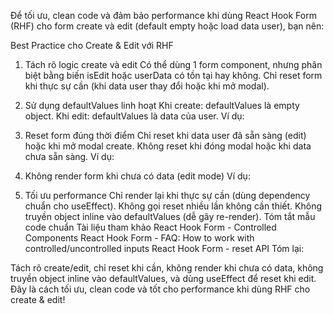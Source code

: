 Để tối ưu, clean code và đảm bảo performance khi dùng React Hook Form (RHF) cho form create và edit (default empty hoặc load data user), bạn nên:

Best Practice cho Create & Edit với RHF
1. Tách rõ logic create và edit
Có thể dùng 1 form component, nhưng phân biệt bằng biến isEdit hoặc userData có tồn tại hay không.
Chỉ reset form khi thực sự cần (khi data user thay đổi hoặc khi mở modal).
2. Sử dụng defaultValues linh hoạt
Khi create:
defaultValues là empty object.
Khi edit:
defaultValues là data của user.
Ví dụ:

3. Reset form đúng thời điểm
Chỉ reset khi data user đã sẵn sàng (edit) hoặc khi mở modal create.
Không reset khi đóng modal hoặc khi data chưa sẵn sàng.
Ví dụ:

4. Không render form khi chưa có data (edit mode)
Ví dụ:

5. Tối ưu performance
Chỉ render lại khi thực sự cần (dùng dependency chuẩn cho useEffect).
Không gọi reset nhiều lần không cần thiết.
Không truyền object inline vào defaultValues (dễ gây re-render).
Tóm tắt mẫu code chuẩn
Tài liệu tham khảo
React Hook Form - Controlled Components
React Hook Form - FAQ: How to work with controlled/uncontrolled inputs
React Hook Form - reset API
Tóm lại:

Tách rõ create/edit, chỉ reset khi cần, không render khi chưa có data, không truyền object inline vào defaultValues, và dùng useEffect để reset khi edit.
Đây là cách tối ưu, clean code và tốt cho performance khi dùng RHF cho create & edit!